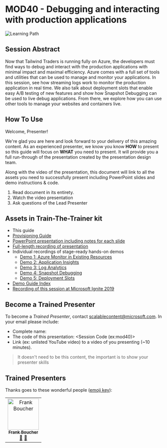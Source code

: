 # MOD40 - Debugging and interacting with production applications

![Learning Path](https://img.shields.io/badge/Learning%20Path-MOD-fe5e00?logo=microsoft)  

## Session Abstract

Now that Tailwind Traders is running fully on Azure, the developers must find ways to debug and interact with the production applications with minimal impact and maximal efficiency. Azure comes with a full set of tools and utilities that can be used to manage and monitor your applications. In this session, see how streaming logs work to monitor the production application in real time. We also talk about deployment slots that enable easy A/B testing of new features and show how Snapshot Debugging can be used to live debug applications. From there, we explore how you can use other tools to manage your websites and containers live.

## How To Use

Welcome, Presenter!

We're glad you are here and look forward to your delivery of this amazing content. As an experienced presenter, we know you know **HOW** to present so this guide will focus on **WHAT** you need to present. It will provide you a full run-through of the presentation created by the presentation design team.

Along with the video of the presentation, this document will link to all the assets you need to successfully present including PowerPoint slides and demo instructions &
code.

1. Read document in its entirety.
2. Watch the video presentation
3. Ask questions of the Lead Presenter

## Assets in Train-The-Trainer kit

- This guide
- [Provisioning Guide](./demo-scripts/provisioning.md)
- [PowerPoint presentation including notes for each slide](https://globaleventcdn.blob.core.windows.net/assets/mod/mod40/mod40-2019-10_Oct-24.pptx)
- [Full-length recording of presentation](https://globaleventcdn.blob.core.windows.net/assets/mod/mod40/MITT-MOD40.mp4)
- Individual recordings of stage-ready hands-on demos
  * [Demo 1: Azure Monitor in Existing Resources](https://globaleventcdn.blob.core.windows.net/assets/mod/mod40/MITT-MOD40-Demo1.mp4)
  * [Demo 2: Application Insights](https://globaleventcdn.blob.core.windows.net/assets/mod/mod40/MITT-MOD40-Demo2.mp4)
  * [Demo 3: Log Analytics](https://globaleventcdn.blob.core.windows.net/assets/mod/mod40/MITT-MOD40-Demo3.mp4)
  * [Demo 4: Snapshot Debugging](https://globaleventcdn.blob.core.windows.net/assets/mod/mod40/MITT-MOD40-Demo4.mp4)
  * [Demo 5: Deployment Slots](https://globaleventcdn.blob.core.windows.net/assets/mod/mod40/MITT-MOD40-Demo5.mp4)
- [Demo Guide Index](./demo-scripts/demo-guide.md)
- [Recording of this session at Microsoft Ignite 2019](https://myignite.techcommunity.microsoft.com/sessions/82991?source=sessions)


## Become a Trained Presenter

To become a *Trained Presenter*, contact [scalablecontent@microsoft.com](mailto:scalablecontent@microsoft.com). In your email please include:

- Complete name:
- The code of this presentation: \<Session Code (ex:mod40)\>
- Link (ex: unlisted YouTube video) to a video of you presenting (~10 minutes).

> It doesn't need to be this content, the important is to show your presenter skills


## Trained Presenters

Thanks goes to these wonderful people ([emoji key](https://allcontributors.org/docs/en/emoji-key)):

<!-- ALL-CONTRIBUTORS-LIST:START - Do not remove or modify this section -->
<!-- prettier-ignore -->

<table>
<tr>
    <td align="center"><a href="http://cloud5mins.com/">
        <img src="https://avatars2.githubusercontent.com/u/2404846?s=460&v=4" width="100px;" alt="Frank Boucher"/><br />
        <sub><b>Frank Boucher</b></sub></a><br />
            <a href="https://github.com/neilpeterson/ignite-tour-fy20/commits?author=fboucher" title="talk">📢</a>
            <a href="https://github.com/neilpeterson/ignite-tour-fy20/commits?author=fboucher" title="Documentation">📖</a> 
    </td>
</tr></table>

<!-- ALL-CONTRIBUTORS-LIST:END -->







